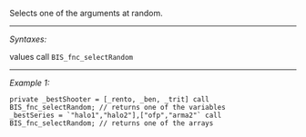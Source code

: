 Selects one of the arguments at random.


---
*Syntaxes:*

values call `BIS_fnc_selectRandom`

---
*Example 1:*

```sqf
private _bestShooter = [_rento, _ben, _trit] call BIS_fnc_selectRandom; // returns one of the variables
_bestSeries = `"halo1","halo2"],["ofp","arma2"` call BIS_fnc_selectRandom; // returns one of the arrays
```